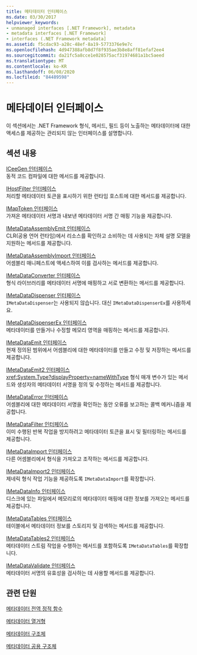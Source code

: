 ```yaml
---
title: 메타데이터 인터페이스
ms.date: 03/30/2017
helpviewer_keywords:
- unmanaged interfaces [.NET Framework], metadata
- metadata interfaces [.NET Framework]
- interfaces (.NET Framework metadata]
ms.assetid: f5cdac93-a28c-48ef-8a19-5773376e9e7c
ms.openlocfilehash: 4d947388afb8d7f8f935ae3b8e8aff81efaf2ee4
ms.sourcegitcommit: da21fc5a8cce1e028575acf31974681a1bc5aeed
ms.translationtype: MT
ms.contentlocale: ko-KR
ms.lasthandoff: 06/08/2020
ms.locfileid: "84489598"
---
```

# <a name="metadata-interfaces"></a>메타데이터 인터페이스
이 섹션에서는 .NET Framework 형식, 메서드, 필드 등이 노출하는 메타데이터에 대한 액세스를 제공하는 관리되지 않는 인터페이스를 설명합니다.  
  
## <a name="in-this-section"></a>섹션 내용  
 [ICeeGen 인터페이스](iceegen-interface.md)  
 동적 코드 컴파일에 대한 메서드를 제공합니다.  
  
 [IHostFilter 인터페이스](ihostfilter-interface.md)  
 처리할 메타데이터 토큰을 표시하기 위한 런타임 호스트에 대한 메서드를 제공합니다.  
  
 [IMapToken 인터페이스](imaptoken-interface.md)  
 가져온 메타데이터 서명과 내보낸 메타데이터 서명 간 매핑 기능을 제공합니다.  
  
 [IMetaDataAssemblyEmit 인터페이스](imetadataassemblyemit-interface.md)  
 CLR(공용 언어 런타임)에서 리소스를 확인하고 소비하는 데 사용되는 자체 설명 모델을 지원하는 메서드를 제공합니다.  
  
 [IMetaDataAssemblyImport 인터페이스](imetadataassemblyimport-interface.md)  
 어셈블리 매니페스트에 액세스하여 이를 검사하는 메서드를 제공합니다.  
  
 [IMetaDataConverter 인터페이스](imetadataconverter-interface.md)  
 형식 라이브러리를 메타데이터 서명에 매핑하고 서로 변환하는 메서드를 제공합니다.  
  
 [IMetaDataDispenser 인터페이스](imetadatadispenser-interface.md)  
 `IMetaDataDispenser`는 사용되지 않습니다. 대신 `IMetaDataDispenserEx`를 사용하세요.  
  
 [IMetaDataDispenserEx 인터페이스](imetadatadispenserex-interface.md)  
 메타데이터를 만들거나 수정할 메모리 영역을 매핑하는 메서드를 제공합니다.  
  
 [IMetaDataEmit 인터페이스](imetadataemit-interface.md)  
 현재 정의된 범위에서 어셈블리에 대한 메타데이터를 만들고 수정 및 저장하는 메서드를 제공합니다.  
  
 [IMetaDataEmit2 인터페이스](imetadataemit2-interface.md)  
 <xref:System.Type?displayProperty=nameWithType> 형식 매개 변수가 있는 메서드와 생성자의 메타데이터 서명을 정의 및 수정하는 메서드를 제공합니다.  
  
 [IMetaDataError 인터페이스](imetadataerror-interface.md)  
 어셈블리에 대한 메타데이터 서명을 확인하는 동안 오류를 보고하는 콜백 메커니즘을 제공합니다.  
  
 [IMetaDataFilter 인터페이스](imetadatafilter-interface.md)  
 이미 수행된 반복 작업을 방지하려고 메타데이터 토큰을 표시 및 필터링하는 메서드를 제공합니다.  
  
 [IMetaDataImport 인터페이스](imetadataimport-interface.md)  
 다른 어셈블리에서 형식을 가져오고 조작하는 메서드를 제공합니다.  
  
 [IMetaDataImport2 인터페이스](imetadataimport2-interface.md)  
 제네릭 형식 작업 기능을 제공하도록 `IMetaDataImport`를 확장합니다.  
  
 [IMetaDataInfo 인터페이스](imetadatainfo-interface.md)  
 디스크에 있는 파일에서 메모리로의 메타데이터 매핑에 대한 정보를 가져오는 메서드를 제공합니다.  
  
 [IMetaDataTables 인터페이스](imetadatatables-interface.md)  
 테이블에서 메타데이터 정보를 스토리지 및 검색하는 메서드를 제공합니다.  
  
 [IMetaDataTables2 인터페이스](imetadatatables2-interface.md)  
 메타데이터 스트림 작업을 수행하는 메서드를 포함하도록 `IMetaDataTables`를 확장합니다.  
  
 [IMetaDataValidate 인터페이스](imetadatavalidate-interface.md)  
 메타데이터 서명의 유효성을 검사하는 데 사용할 메서드를 제공합니다.  
  
## <a name="related-sections"></a>관련 단원  
 [메타데이터 전역 정적 함수](metadata-global-static-functions.md)  
  
 [메타데이터 열거형](metadata-enumerations.md)  
  
 [메타데이터 구조체](metadata-structures.md)  
  
 [메타데이터 공용 구조체](metadata-unions.md)
